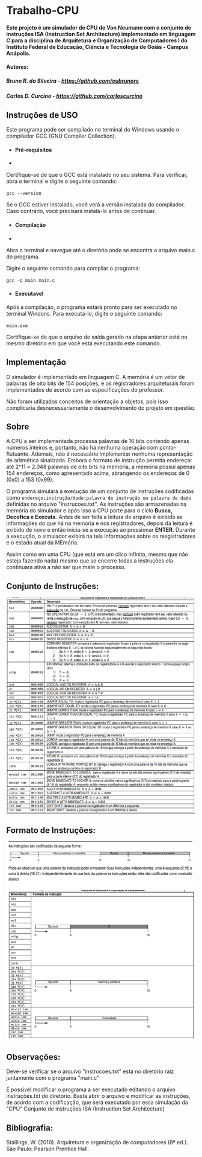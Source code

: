 # Trabalho-CPU

#### Este projeto é um simulador de CPU de Von Neumann com o conjunto de instruções ISA (Instruction Set Architecture) implementado em linguagem C para a disciplina de Arquitetura e Organização de Computadores I do Instituto Federal de Educação, Ciência e Tecnologia de Goiás - Campus Anápolis.

#### Autores:

##### Bruno R. da Silveira - https://github.com/eubrunors

##### Carlos D. Curcino - https://github.com/carloscurcino

## Instruções de USO

Este programa pode ser compilado no terminal do Windows usando o compilador GCC (GNU Compiler Collection).

- #### Pré-requisitos
- 
Certifique-se de que o GCC está instalado no seu sistema. Para verificar, abra o terminal e digite o seguinte comando:

`gcc --version`

Se o GCC estiver instalado, você verá a versão instalada do compilador. Caso contrário, você precisará instalá-lo antes de continuar.

- #### Compilação
- 
Abra o terminal e navegue até o diretório onde se encontra o arquivo main.c do programa.

Digite o seguinte comando para compilar o programa:

`gcc -o main main.c`

- #### Executavel 

Após a compilação, o programa estará pronto para ser executado no terminal Windons. Para executá-lo, digite o seguinte comando:

`main.exe` 

Certifique-se de que o arquivo de saída gerado na etapa anterior está no mesmo diretório em que você está executando este comando.

## Implementação

O simulador é implementado em linguagem C. A memória é um vetor de palavras de oito bits de 154 posições, e os registradores arquiteturais foram implementados de acordo com as especificações do professor.

Não foram utilizados conceitos de orientação a objetos, pois isso complicaria desnecessariamente o desenvolvimento do projeto em questão.

## Sobre 

A CPU a ser implementada processa palavras de 16 bits contendo apenas números inteiros e, portanto, não há
nenhuma operação com ponto-flutuante. Ademais, não é necessário implementar nenhuma representação de aritmética
sinalizada. Embora o formato de instrução permita endereçar até 2^11 = 2.048 palavras de oito bits na memória, a memória
possui apenas 154 endereços, como apresentado acima, abrangendo os endereços de 0 (0x0) a 153 (0x99).

O programa simulará a execução de um conjunto de instruções codificadas como `endereço;instrução/dado;palavra de instrução ou palavra de dado` definidas no arquivo "instrucoes.txt". As instruções são armazenadas na memória do simulador e após isso a CPU parte para o ciclo **Busca, Decofica e Executa**. Antes de ser feita a leitura do arquivo é exibido as informações do que há na memória e nos registradores, depois da leitura é exibido de novo e então inicia-se a execução ao pressionar **ENTER**. Durante a execução, o simulador exibirá na tela informações sobre os resgistradores e o estado atual da MEmória.

Assim como em uma CPU (que está em um clico infinito, mesmo que não esteja fazendo nada) mesmo que se encerre todas a instruções ela continuara ativa a não ser que mate o processo.

## Conjunto de Instruções:

![](https://github.com/carloscurcino/Trabalho-CPU/blob/main/imagens/conjuntoDeInstrucoes.png)

## Formato de Instruções:

![](https://github.com/carloscurcino/Trabalho-CPU/blob/main/imagens/formatoDeInstrucao.png)
![](https://github.com/carloscurcino/Trabalho-CPU/blob/main/imagens/formatoDeIntrucao2.png)

## Observações:

Deve-se verificar se o arquivo "instrucoes.txt" está no diretório raiz juntamente com o programa "main.c"

É possível modificar o programa a ser executado editando o arquivo instruções.txt do diretório.
Basta abrir o arquivo e modificar as instruções, de acordo com a codificação, que será executado por essa simulação da "CPU"
Conjunto de instruções ISA (Instruction Set Architecture)


## Bibliografia:

Stallings, W. (2010). Arquitetura e organização de computadores (8ª ed.). São Paulo: Pearson Prentice Hall.
